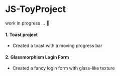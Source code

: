 # JS-ToyProject 

work in progress ... :runner:



#### 1. Toast project

* Created a toast with a moving progress bar

#### 2. Glassmorphism Login Form

* Created a fancy login form with glass-like texture